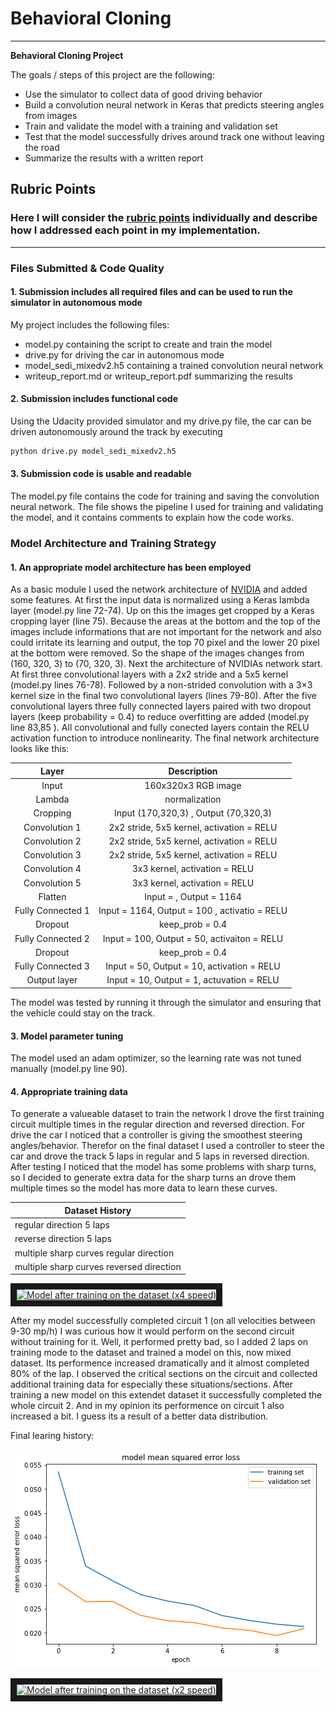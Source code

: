 # **Behavioral Cloning** 



---

**Behavioral Cloning Project**

The goals / steps of this project are the following:
* Use the simulator to collect data of good driving behavior
* Build a convolution neural network in Keras that predicts steering angles from images
* Train and validate the model with a training and validation set
* Test that the model successfully drives around track one without leaving the road
* Summarize the results with a written report


[//]: # (Image References)

[image1]: ./Images/nvidia.png "nvidia"
[image2]: ./Images/mixedv2.png "model_sedi_mixedv2"
[image3]: ./Images/placeholder_small.png "Recovery Image"
[image4]: ./Images/placeholder_small.png "Recovery Image"
[image5]: ./Images/placeholder_small.png "Recovery Image"
[image6]: ./Images/placeholder_small.png "Normal Image"
[image7]: ./Images/placeholder_small.png "Flipped Image"

## Rubric Points
### Here I will consider the [rubric points](https://review.udacity.com/#!/rubrics/432/view) individually and describe how I addressed each point in my implementation.  

---
### Files Submitted & Code Quality

#### 1. Submission includes all required files and can be used to run the simulator in autonomous mode

My project includes the following files:
* model.py containing the script to create and train the model
* drive.py for driving the car in autonomous mode
* model_sedi_mixedv2.h5 containing a trained convolution neural network 
* writeup_report.md or writeup_report.pdf summarizing the results

#### 2. Submission includes functional code
Using the Udacity provided simulator and my drive.py file, the car can be driven autonomously around the track by executing 
```sh
python drive.py model_sedi_mixedv2.h5
```

#### 3. Submission code is usable and readable

The model.py file contains the code for training and saving the convolution neural network. The file shows the pipeline I used for training and validating the model, and it contains comments to explain how the code works.

### Model Architecture and Training Strategy

#### 1. An appropriate model architecture has been employed

As a basic module I used the network architecture of [NVIDIA](https://devblogs.nvidia.com/parallelforall/deep-learning-self-driving-cars/) and added some features. At first the input data is normalized using a Keras lambda layer (model.py line 72-74). Up on this the images get cropped by a Keras cropping layer (line 75). Because the areas at the bottom and the top of the images include informations that are not important for the network and also could irritate its learning and output, the top 70 pixel and the lower 20 pixel at the bottom were removed. So the shape of the images changes from (160, 320, 3) to (70, 320, 3). Next the architecture of NVIDIAs network start. At first three convolutional layers with a 2x2 stride and a 5x5 kernel (model.py lines 76-78). Followed by a non-strided convolution with a 3×3 kernel size in the final two convolutional layers (lines 79-80).
After the five convolutional layers three fully connected layers paired with two dropout layers (keep probability = 0.4) to reduce overfitting are added (model.py line 83,85 ). All convolutional and fully conected layers contain the RELU activation function to introduce nonlinearity. The final network architecture looks like this:


| Layer         		|     Description	        					    | 
| :---------------------: | :---------------------------------------------: | 
| Input         		| 160x320x3 RGB image   						    | 
| Lambda         		| normalization          					 	    | 
| Cropping         		| Input (170,320,3) , Output (70,320,3)			    | 
| Convolution 1     	| 2x2 stride, 5x5 kernel, activation = RELU    	    |
| Convolution 2			| 2x2 stride, 5x5 kernel, activation = RELU		    |
| Convolution 3	      	| 2x2 stride, 5x5 kernel, activation = RELU  	    |
| Convolution 4 	    | 3x3 kernel, activation = RELU                 	|
| Convolution 5    		| 3x3 kernel, activation = RELU		     		   	|
| Flatten    			| Input = , Output = 1164	                        |
| Fully Connected 1		| Input = 1164, Output = 100 , activatio = RELU 	|
| Dropout        		| keep_prob = 0.4						            |
| Fully Connected 2 		| Input = 100, Output = 50, activaiton = RELU	|
| Dropout        		| keep_prob = 0.4                   				|
| Fully Connected 3		| Input = 50, Output = 10, activation = RELU		|
| Output layer      		| Input = 10, Output = 1, actuvation = RELU	    |




The model was tested by running it through the simulator and ensuring that the vehicle could stay on the track.

#### 3. Model parameter tuning

The model used an adam optimizer, so the learning rate was not tuned manually (model.py line 90).

#### 4. Appropriate training data

To generate a valueable dataset to train the network I drove the first training circuit multiple times in the regular direction and reversed direction. For drive the car I noticed that a controller is giving the smoothest steering angles/behavior. Therefor on the final dataset I used a controller to steer the car and drove the track 5 laps in regular and 5 laps in reversed direction. After testing I noticed that the model has some problems with sharp turns, so I decided to generate extra data for the sharp turns an drove them multiple times so the model has more data to learn these curves. 

| Dataset History |
| ---   |
| regular direction   5 laps               |
| reverse direction   5 laps               |
| multiple sharp curves regular direction  |
| multiple sharp curves reversed direction |


<a href="https://www.youtube.com/watch?v=pIqWvn6jHCo
" target="_blank"><img src="https://www.youtube.com/watch?v=pIqWvn6jHCo.jpg" 
alt="Model after training on the dataset  (x4 speed)" width="240" height="180" border="10" /></a>

After my model successfully completed circuit 1 (on all velocities between 9-30 mp/h) I was curious how it would perform on the second circuit without training for it.
Well, it performed pretty bad, so I added 2 laps on training mode to the dataset and trained a model on this, now mixed dataset. 
Its performence increased dramatically and it almost completed 80% of the lap. I observed the critical sections on the circuit and collected additional training data for especially these situations/sections. After training a new model on this extendet dataset it successfully completed the whole circuit 2. And in my opinion its performence on circuit 1 also increased a bit. I guess its a result of a better data distribution.

Final learing history: 

![alt text][image2]

<a href="https://www.youtube.com/watch?v=pzMp2ard7_I
" target="_blank"><img src="https://www.youtube.com/watch?v=pzMp2ard7_I" 
alt="Model after training on the dataset   (x2 speed)" width="240" height="180" border="10" /></a>



